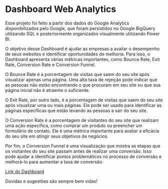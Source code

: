 # Dashboard Web Analytics

<p>Esse projeto foi feito a partir dos dados do Google Analytics disponibilizados pelo Google, que foram persistidos no Google BigQuery utilizando SQL e posteriormente organizados visualmente utilizando Power BI.</p>

<p>O objetivo desse Dashboard é ajudar as empresas a avaliar o desempenho de seus websites e identificar oportunidades de melhoria. Para isso, o Dashboard apresenta várias métricas importantes, como Bounce Rate, Exit Rate, Conversion Rate e Conversion Funnel.</p>

<p>O Bounce Rate é a porcentagem de visitas que saem do seu site após visualizar apenas uma página. Uma alta taxa de rejeição pode indicar que as pessoas não estão encontrando o que procuram em seu site ou que sua página inicial não é atraente o suficiente.</p>

<p>O Exit Rate, por outro lado, é a porcentagem de visitas que saem do seu site após visualizar uma ou mais páginas. Ele pode ser usado para identificar as páginas específicas que estão levando as pessoas a sair do seu site.</p>

<p>O Conversion Rate é a porcentagem de visitantes do seu site que realizam uma ação específica, como comprar um produto ou preencher um formulário de contato. Ele é uma métrica importante para avaliar a eficácia do seu site em atingir seus objetivos de negócios.</p>

<p>Por fim, o Conversion Funnel é uma visualização que mostra as etapas que os visitantes do seu site passam antes de realizar uma conversão. Isso pode ajudar a identificar pontos problemáticos no processo de conversão e melhorá-lo para aumentar a taxa de conversão.</p>

<a href="https://app.powerbi.com/view?r=eyJrIjoiOGY3NTI1NjYtNGY3ZS00OWYwLWEwNDEtYTQ3OGQ0NDNiODVjIiwidCI6IjFkNWVmZGJiLTQxNjUtNDUzMi05NDE5LWQ5N2FmYzgwZTBkOSJ9">Link do Dashboard</a>

<p>Dúvidas e sugestões são sempre bem vidas!</p>
